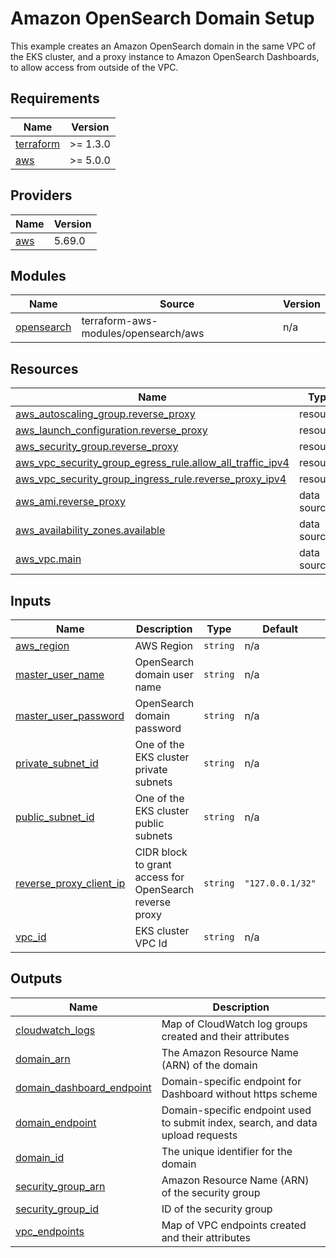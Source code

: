 # Amazon OpenSearch Domain Setup

This example creates an Amazon OpenSearch domain in the same VPC of the EKS cluster,
and a proxy instance to Amazon OpenSearch Dashboards, to allow access from outside of the VPC.

<!-- BEGINNING OF PRE-COMMIT-TERRAFORM DOCS HOOK -->
## Requirements

| Name | Version |
|------|---------|
| <a name="requirement_terraform"></a> [terraform](#requirement\_terraform) | >= 1.3.0 |
| <a name="requirement_aws"></a> [aws](#requirement\_aws) | >= 5.0.0 |

## Providers

| Name | Version |
|------|---------|
| <a name="provider_aws"></a> [aws](#provider\_aws) | 5.69.0 |

## Modules

| Name | Source | Version |
|------|--------|---------|
| <a name="module_opensearch"></a> [opensearch](#module\_opensearch) | terraform-aws-modules/opensearch/aws | n/a |

## Resources

| Name | Type |
|------|------|
| [aws_autoscaling_group.reverse_proxy](https://registry.terraform.io/providers/hashicorp/aws/latest/docs/resources/autoscaling_group) | resource |
| [aws_launch_configuration.reverse_proxy](https://registry.terraform.io/providers/hashicorp/aws/latest/docs/resources/launch_configuration) | resource |
| [aws_security_group.reverse_proxy](https://registry.terraform.io/providers/hashicorp/aws/latest/docs/resources/security_group) | resource |
| [aws_vpc_security_group_egress_rule.allow_all_traffic_ipv4](https://registry.terraform.io/providers/hashicorp/aws/latest/docs/resources/vpc_security_group_egress_rule) | resource |
| [aws_vpc_security_group_ingress_rule.reverse_proxy_ipv4](https://registry.terraform.io/providers/hashicorp/aws/latest/docs/resources/vpc_security_group_ingress_rule) | resource |
| [aws_ami.reverse_proxy](https://registry.terraform.io/providers/hashicorp/aws/latest/docs/data-sources/ami) | data source |
| [aws_availability_zones.available](https://registry.terraform.io/providers/hashicorp/aws/latest/docs/data-sources/availability_zones) | data source |
| [aws_vpc.main](https://registry.terraform.io/providers/hashicorp/aws/latest/docs/data-sources/vpc) | data source |

## Inputs

| Name | Description | Type | Default | Required |
|------|-------------|------|---------|:--------:|
| <a name="input_aws_region"></a> [aws\_region](#input\_aws\_region) | AWS Region | `string` | n/a | yes |
| <a name="input_master_user_name"></a> [master\_user\_name](#input\_master\_user\_name) | OpenSearch domain user name | `string` | n/a | yes |
| <a name="input_master_user_password"></a> [master\_user\_password](#input\_master\_user\_password) | OpenSearch domain password | `string` | n/a | yes |
| <a name="input_private_subnet_id"></a> [private\_subnet\_id](#input\_private\_subnet\_id) | One of the EKS cluster private subnets | `string` | n/a | yes |
| <a name="input_public_subnet_id"></a> [public\_subnet\_id](#input\_public\_subnet\_id) | One of the EKS cluster public subnets | `string` | n/a | yes |
| <a name="input_reverse_proxy_client_ip"></a> [reverse\_proxy\_client\_ip](#input\_reverse\_proxy\_client\_ip) | CIDR block to grant access for OpenSearch reverse proxy | `string` | `"127.0.0.1/32"` | no |
| <a name="input_vpc_id"></a> [vpc\_id](#input\_vpc\_id) | EKS cluster VPC Id | `string` | n/a | yes |

## Outputs

| Name | Description |
|------|-------------|
| <a name="output_cloudwatch_logs"></a> [cloudwatch\_logs](#output\_cloudwatch\_logs) | Map of CloudWatch log groups created and their attributes |
| <a name="output_domain_arn"></a> [domain\_arn](#output\_domain\_arn) | The Amazon Resource Name (ARN) of the domain |
| <a name="output_domain_dashboard_endpoint"></a> [domain\_dashboard\_endpoint](#output\_domain\_dashboard\_endpoint) | Domain-specific endpoint for Dashboard without https scheme |
| <a name="output_domain_endpoint"></a> [domain\_endpoint](#output\_domain\_endpoint) | Domain-specific endpoint used to submit index, search, and data upload requests |
| <a name="output_domain_id"></a> [domain\_id](#output\_domain\_id) | The unique identifier for the domain |
| <a name="output_security_group_arn"></a> [security\_group\_arn](#output\_security\_group\_arn) | Amazon Resource Name (ARN) of the security group |
| <a name="output_security_group_id"></a> [security\_group\_id](#output\_security\_group\_id) | ID of the security group |
| <a name="output_vpc_endpoints"></a> [vpc\_endpoints](#output\_vpc\_endpoints) | Map of VPC endpoints created and their attributes |
<!-- END OF PRE-COMMIT-TERRAFORM DOCS HOOK -->
